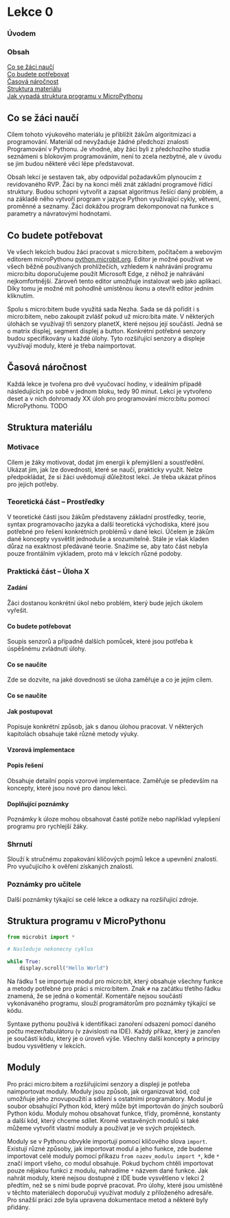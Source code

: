 # Lekce 0
### Úvodem 

### Obsah
[Co se žáci naučí](#napln)  
[Co budete potřebovat](#potreby)  
[Časová náročnost](#cas)  
[Struktura materiálu](#struktura)  
[Jak vypadá struktura programu v MicroPythonu](#program)
<a name="napln"/>
## Co se žáci naučí
Cílem tohoto výukového materiálu je přiblížit žákům algoritmizaci a programování. Materiál od nevyžaduje žádné předchozí znalosti Programování v Pythonu. Je vhodné, aby žáci byli z předchozího studia seznámeni s blokovým programováním, není to zcela nezbytné, ale v úvodu se jim budou některé věci lépe představovat. 

Obsah lekcí je sestaven tak, aby odpovídal požadavkům plynoucím z revidovaného RVP. Žáci by na konci měli znát základní programové řídící struktury. Budou schopni vytvořit a zapsat algoritmus řešící daný problém, a na základě něho vytvoří program v jazyce Python využívající cykly, větvení, proměnné a seznamy. Žáci dokážou program dekomponovat na funkce s parametry a návratovými hodnotami.<a name="potreby"/>
## Co budete potřebovat
Ve všech lekcích budou žáci pracovat s micro:bitem, počítačem a webovým editorem microPythonu [python.microbit.org](python.microbit.org). Editor je možné používat ve všech běžně používaných prohlížečích, vzhledem k nahrávání programu micro:bitu doporučujeme použít Microsoft Edge, z něhož je nahrávání nejkomfortnější. Zároveň tento editor umožňuje instalovat web jako aplikaci. Díky tomu je možné mít pohodlně umístěnou ikonu a otevřít editor jedním kliknutím. 

Spolu s micro:bitem bude využitá sada Nezha. Sada se dá pořídit i s micro:bitem, nebo zakoupit zvlášť pokud už micro:bita máte. V některých úlohách se využívají tři senzory planetX, které nejsou její součástí. Jedná se o matrix displej, segment displej a button. Konkrétní potřebné senzory budou specifikovány u každé úlohy. Tyto rozšiřující senzory a displeje využívají moduly, které je třeba naimportovat.
<a name="cas"/>
## Časová náročnost
Každá lekce je tvořena pro dvě vyučovací hodiny, v ideálním případě následujících po sobě v jednom bloku, tedy 90 minut. Lekcí je vytvořeno deset a v nich dohromady XX úloh pro programování micro:bitu pomocí MicroPythonu. TODO
<a name="struktura"/>
## Struktura materiálu
### Motivace
Cílem je žáky motivovat, dodat jim energii k přemýšlení a soustředění. Ukázat jim, jak lze dovednosti, které se naučí, prakticky využít. Nelze předpokládat, že si žáci uvědomují důležitost lekcí. Je třeba ukázat přínos pro jejich potřeby.
### Teoretická část – Prostředky
V teoretické části jsou žákům představeny základní prostředky, teorie, syntax programovacího jazyka a další teoretická východiska, které jsou potřebné pro řešení konkrétních problémů v dané lekci. Účelem je žákům dané koncepty vysvětlit jednoduše a srozumitelně. Stále je však kladen důraz na exaktnost předávané teorie. Snažíme se, aby tato část nebyla pouze frontálním výkladem, proto má v lekcích různé podoby.
### Praktická část – Úloha X
#### Zadání
Žáci dostanou konkrétní úkol nebo problém, který bude jejich úkolem vyřešit.
#### Co budete potřebovat
Soupis senzorů a případně dalších pomůcek, které jsou potřeba k úspěšnému zvládnutí úlohy.
#### Co se naučíte
Zde se dozvíte, na jaké dovednosti se úloha zaměřuje a co je jejím cílem.
#### Co se naučíte
#### Jak postupovat
Popisuje konkrétní způsob, jak s danou úlohou pracovat. V některých kapitolách obsahuje také různé metody výuky.
#### Vzorová implementace
#### Popis řešení
Obsahuje detailní popis vzorové implementace. Zaměřuje se především na koncepty, které jsou nové pro danou lekci.
#### Doplňující poznámky 
Poznámky k úloze mohou obsahovat časté potíže nebo například vylepšení programu pro rychlejší žáky.
### Shrnutí
Slouží k stručnému zopakování klíčových pojmů lekce a upevnění znalostí. Pro vyučujícího k ověření získaných znalostí.
### Poznámky pro učitele
Další poznámky týkající se celé lekce a odkazy na rozšiřující zdroje.
<a name="program"/>
## Struktura programu v MicroPythonu
```python
from microbit import *

# Nasleduje nekonecny cyklus

while True:
    display.scroll("Hello World")
```

Na řádku 1 se importuje modul pro micro:bit, který obsahuje všechny funkce a metody potřebné pro práci s micro:bitem. Znak `#` na začátku třetího řádku znamená, že se jedná o komentář. Komentáře nejsou součástí vykonávaného programu, slouží programátorům pro poznámky týkající se kódu.

Syntaxe pythonu používá k identifikaci zanoření odsazení pomocí daného počtu mezer/tabulátoru (v závislosti na IDE). Každý příkaz, který je zanořen je součástí kódu, který je o úroveň výše. Všechny další koncepty a principy budou vysvětleny v lekcích.
<a name="moduly"/>
## Moduly
Pro práci micro:bitem a rozšiřujícími senzory a displeji je potřeba naimportovat moduly. Moduly jsou způsob, jak organizovat kód, což umožňuje jeho znovupoužití a sdílení s ostatními programátory. Modul je soubor obsahující Python kód, který může být importován do jiných souborů Python kódu. Moduly mohou obsahovat funkce, třídy, proměnné, konstanty a další kód, který chceme sdílet. Kromě vestavěných modulů si také můžeme vytvořit vlastní moduly a používat je ve svých projektech.

Moduly se v Pythonu obvykle importují pomocí klíčového slova `import`. Existují různé způsoby, jak importovat modul a jeho funkce, zde budeme importovat celé moduly pomocí příkazu `from nazev_modulu import *`, kde `*` značí import všeho, co modul obsahuje. Pokud bychom chtěli importovat pouze nějakou funkci z modulu, nahradíme `*` názvem dané funkce. Jak nahrát moduly, které nejsou dostupné z IDE bude vysvětleno v lekci 2 předtím, než se s nimi bude poprvé pracovat. Pro úlohy, které jsou umístěné v těchto materiálech doporučuji využívat moduly z přiloženého adresáře. Pro snažší práci zde byla upravena dokumentace metod a některé byly přidány.

